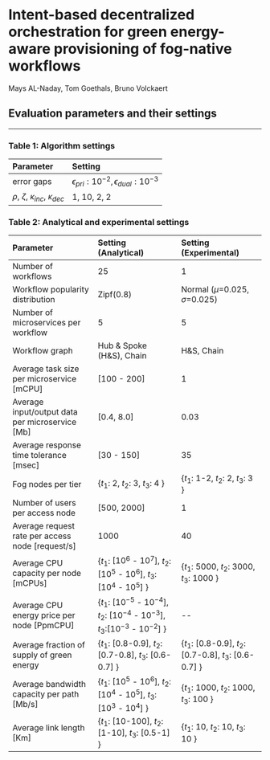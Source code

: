 # Intent-based decentralized orchestration for green energy-aware provisioning of fog-native workflows

Mays AL-Naday, Tom Goethals, Bruno Volckaert


## Evaluation parameters and their settings

---

### Table 1: Algorithm settings
| Parameter   | Setting     |
|:-----------|:-----------|
|error gaps   | $\epsilon_{pri}:10^{-2}, \epsilon_{dual}:10^{-3}$   |
| $\rho$, $\zeta$, $\kappa_{inc}$, $\kappa_{dec}$ | 1, 10, 2, 2|


### Table 2: Analytical and experimental settings

| Parameter   | Setting (Analytical)    | Setting (Experimental)    |
|:-----------------------|:-------------------------|:-------------------|
|Number of workflows| 25 | 1|
|Workflow popularity distribution |  Zipf(0.8) | Normal ($\mu$=0.025, $\sigma$=0.025)|
|Number of microservices per workflow | 5 | 5|
|Workflow graph | Hub & Spoke (H&S), Chain | H&S, Chain|
|Average task size per microservice [mCPU] | [100 - 200] | 1|
|Average input/output data per microservice [Mb] | [0.4, 8.0] | 0.03 |
|Average response time tolerance [msec] | [30 - 150] | 35 |
|Fog nodes per tier | $\{t_1:$ 2, $t_2:$ 3, $t_3:$ 4 $\}$ | $\{t_1:$ 1-2, $t_2:$ 2, $t_3:$ 3 $\}$ |
|Number of users per access node | [500, 2000] | 1 |
|Average request rate per access node [request/s]| 1000 | 40 |
|Average CPU capacity per node [mCPUs] | $\{t_1:$ [10$^6$ - 10$^7$], $t_2:$ [10$^5$ - 10$^6$], $t_3:$ [10$^4$ - 10$^5$] $\}$ | $\{t_1:$ 5000, $t_2:$ 3000, $t_3:$ 1000 $\}$|
|Average CPU energy price per node [PpmCPU] | $\{t_1:$ [10$^{-5}$ - 10$^{-4}$], $t_2:$ [10$^{-4}$ - 10$^{-3}$], $t_3:$[10$^{-3}$ - 10$^{-2}$] $\}$ |-- |
|Average fraction of supply of green energy | $\{t_1:$ [0.8-0.9], $t_2:$ [0.7-0.8], $t_3:$ [0.6-0.7] $\}$ | $\{t_1:$ [0.8-0.9], $t_2:$ [0.7-0.8], $t_3:$ [0.6-0.7] $\}$|
|Average bandwidth capacity per path [Mb/s] | $\{t_1:$ [10$^5$ - 10$^6$], $t_2:$ [10$^4$ - 10$^5$], $t_3:$ [10$^3$ - 10$^4$] $\}$ | $\{t_1:$ 1000, $t_2:$ 1000, $t_3:$ 100 $\}$ |
|Average link length [Km] | $\{t_1:$ [10-100], $t_2:$ [1-10], $t_3:$ [0.5-1] $\}$ | $\{t_1:$ 10, $t_2:$ 10, $t_3:$ 10 $\}$|



